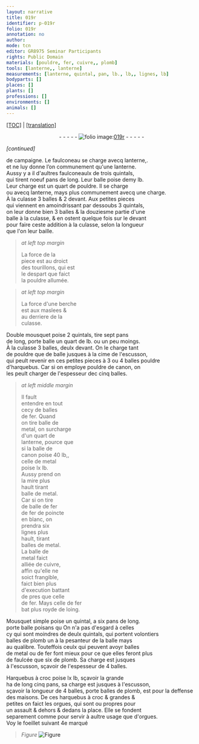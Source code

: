 ```yaml
---
layout: narrative
title: 019r
identifier: p-019r
folio: 019r
annotation: no
author:
mode: tcn
editor: GR8975 Seminar Participants
rights: Public Domain
materials: [pouldre, fer, cuivre,, plomb]
tools: [lanterne,, lanterne]
measurements: [lanterne, quintal, pan, lb., lb,, lignes, lb]
bodyparts: []
places: []
plants: []
professions: []
environments: []
animals: []
---
```


 <p><a href="{{ site.baseurl }}/normalized/">[TOC]</a> | <a href="{{ site.baseurl }}/texts/p-019r_tl/" target="_blank">[translation]</a></p><div class="folio" align="center">- - - - - <a href="http://gallica.bnf.fr/ark:/12148/btv1b10500001g/f43.image" target="_blank"><img src="https://cu-mkp.github.io/2017-workshop-edition/assets/photo-icon.png" alt="folio image: " style="display:inline-block; margin-bottom:-3px;"/>019r</a> - - - - - </div>  
 
*[continued]*
  
 de campaigne. Le faulconeau se charge avecq <span class="tl">lanterne,</span>.<br/> et ne luy donne l’on communem<span class="exp">ent</span> qu'une <span class="tl"><span class="ms">lanterne</span></span>.<br/> Aussy y a il d'aultres faulconeaulx de trois <span class="ms">quintal</span>s,<br/> qui tirent noeuf <span class="ms">pan</span>s de long. Leur balle poise demy <span class="ms">lb.</span><br/> Leur charge est un quart de <span class="m">pouldre</span>. Il se charge<br/> ou avecq <span class="ms">lanterne</span>, mays plus co<span class="exp">mmun</span>em<span class="exp">ent</span> avecq une charge.<br/> À la culasse 3 balles & 2 devant. Aux petites pieces<br/> qui viennent en amoindrissant par dessoubs 3 <span class="ms">quintal</span>s,<br/> on leur donne bien 3 balles & la douziesme partie d'une<br/> balle à la culasse, & en ostent quelque fois sur le deva<span class="exp">n</span>t<br/> pour faire ceste addition à la culasse, selon la longueur<br/> que l'on leur baille.
 
> *at left top margin*
> 
> 
>   La force de la<br/> piece est au droict<br/> des tourillons, qui est<br/> le despart que faict<br/> la <span class="m">pouldre</span> allumée.
 
> *at left top margin*
> 
> 
>   La force d'une berche<br/> est aux maslees &<br/> au derriere de la<br/> culasse.
 
 Double mousquet poise 2 <span class="ms">quintal</span>s, tire sept <span class="ms">pan</span>s<br/> de long, porte balle un quart de <span class="ms">lb.</span> ou un peu moings.<br/> À la culasse 3 balles, deulx deva<span class="exp">n</span>t. On le charge tant<br/> de <span class="m">pouldre</span> que de balle jusques à la cime de l'escusson,<br/> qui peult revenir en ces petites pieces à <span class="add">3 ou</span> 4 balles <span class="m">pouldre</span><br/> d'harquebus. Car si on employe <span class="m">pouldre</span> de canon, on<br/> les peult charger de l'espesseur de<span class="del">c</span> cinq balles.
 
> *at left middle margin*
> 
> 
>   Il fault<br/> entendre en tout<br/> cecy de balles<br/> de <span class="m">fer</span>. Quand<br/> on tire balle de<br/> metal, on surcharge<br/> d'un quart de<br/> <span class="tl"><span class="ms">lanterne</span></span>, pource q<span class="exp">ue</span><br/> si la balle de<br/> canon poise 40 <span class="ms">lb,</span>,<br/> celle de metal<br/> poise lx <span class="ms">lb.</span><br/> Aussy prend on<br/> la mire plus<br/> hault tirant<br/> balle de metal.<br/> Car si on tire<br/> de balle de <span class="m">fer</span><br/> de <span class="m">fer</span> de poincte<br/> en blanc, on<br/> prendra six<br/> <span class="ms">lignes</span> plus<br/> hault, tira<span class="exp">n</span>t<br/> balles de metal.<br/> La balle de<br/> metal <span class="del">faict</span><br/> alliée de <span class="m">cuivre,</span><br/> affin qu'elle ne<br/> soict frangible,<br/> faict bien plus<br/> d'execution batta<span class="exp">n</span>t<br/> de pres que celle<br/> de <span class="m">fer</span>. Mays celle de fer<br/> bat plus royde de loing.
 
 Mousquet simple poise un <span class="ms">quintal</span>, a six <span class="ms">pan</span>s de long.<br/> <span class="del">porte balle poisans <span class="ill"></span> qu</span> On n'a pas d'esgard à celles<br/> cy qui sont moindres de deulx <span class="ms">quintal</span>s, qui portent volontiers<br/> balles de <span class="m">plomb</span> <span class="del">un</span> à la pesanteur de la balle mays<br/> au qualibre. Touteffois ceulx qui peuvent avoyr balles<br/> de metal ou de <span class="m">fer</span> font mieux pour ce que elles feront plus<br/> de faulcée que six de <span class="m">plomb</span>. Sa charge est jusques<br/> à l'escusson, sçavoir de l'espesseur de 4 balles.
 
 Harquebus à croc poise lx <span class="ms">lb</span>, sçavoir la grande<br/> ha de long cinq <span class="ms">pan</span>s, sa charge est jusques à l'escusson,<br/> sçavoir <span class="add">la longueur de</span> 4 balles, porte balles de <span class="m">plomb</span>, est pour la deffense<br/> des maisons. De ces harquebus à croc & grandes &<br/> petites on faict les orgues, qui sont <span class="del">ou</span> propres pour<br/> un assault & dehors & dedans la place. Elle se fondent<br/> separement co<span class="exp">mm</span>e pour servir à aultre usage que d'orgues.<br/> Voy le foeillet suivant 4e marqué 
> *Figure*
> <a href="https://drive.google.com/open?id=0B9-oNrvWdlO5WWY3VjdlVktqZVk" target="_blank"><img src="https://cu-mkp.github.io/GR8975-edition/assets/photo-icon.png" alt="Figure" style="display:inline-block; margin-bottom:-3px;"/></a>
 
 
 